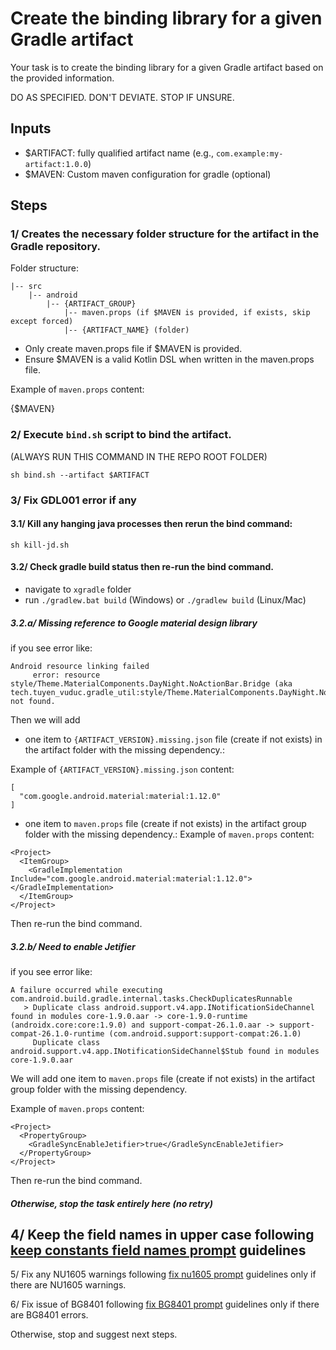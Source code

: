 # Create the binding library for a given Gradle artifact

Your task is to create the binding library for a given Gradle artifact based on the provided information.

DO AS SPECIFIED. DON'T DEVIATE. STOP IF UNSURE.

## Inputs

- $ARTIFACT: fully qualified artifact name (e.g., `com.example:my-artifact:1.0.0`)
- $MAVEN: Custom maven configuration for gradle (optional)

## Steps

### 1/ Creates the necessary folder structure for the artifact in the Gradle repository.

Folder structure:

```
|-- src
    |-- android
        |-- {ARTIFACT_GROUP}
            |-- maven.props (if $MAVEN is provided, if exists, skip except forced)
            |-- {ARTIFACT_NAME} (folder)

```

- Only create maven.props file if $MAVEN is provided. 
- Ensure $MAVEN is a valid Kotlin DSL when written in the maven.props file.

Example of `maven.props` content:

<Project> 
  <ItemGroup>
    <GradleRepository Include="{MAVEN_URL}">
      <Repository>
      {$MAVEN}
      </Repository>
    </GradleRepository>
  </ItemGroup>
</Project>

### 2/ Execute `bind.sh` script to bind the artifact.

(ALWAYS RUN THIS COMMAND IN THE REPO ROOT FOLDER)
```
sh bind.sh --artifact $ARTIFACT
```

### 3/ Fix GDL001 error if any

#### 3.1/ Kill any hanging java processes then rerun the bind command:

```
sh kill-jd.sh
```

#### 3.2/ Check gradle build status then re-run the bind command.

- navigate to `xgradle` folder
- run `./gradlew.bat build` (Windows) or `./gradlew build` (Linux/Mac)

##### 3.2.a/ Missing reference to Google material design library
if you see error like:

```
Android resource linking failed
     error: resource style/Theme.MaterialComponents.DayNight.NoActionBar.Bridge (aka tech.tuyen_vuduc.gradle_util:style/Theme.MaterialComponents.DayNight.NoActionBar.Bridge) not found.
```

Then we will add

- one item to `{ARTIFACT_VERSION}.missing.json` file (create if not exists) in the artifact folder with the missing dependency.:

Example of `{ARTIFACT_VERSION}.missing.json` content:
```
[
  "com.google.android.material:material:1.12.0"
]
```
- one item to `maven.props` file (create if not exists) in the artifact group folder with the missing dependency.:
Example of `maven.props` content:
```
<Project>
  <ItemGroup>
    <GradleImplementation Include="com.google.android.material:material:1.12.0"></GradleImplementation>
  </ItemGroup>
</Project>
```

Then re-run the bind command.

##### 3.2.b/ Need to enable Jetifier

if you see error like:

```
A failure occurred while executing com.android.build.gradle.internal.tasks.CheckDuplicatesRunnable
   > Duplicate class android.support.v4.app.INotificationSideChannel found in modules core-1.9.0.aar -> core-1.9.0-runtime (androidx.core:core:1.9.0) and support-compat-26.1.0.aar -> support-compat-26.1.0-runtime (com.android.support:support-compat:26.1.0)
     Duplicate class android.support.v4.app.INotificationSideChannel$Stub found in modules core-1.9.0.aar
```

We will add one item to `maven.props` file (create if not exists) in the artifact group folder with the missing dependency.

Example of `maven.props` content:
```
<Project>
  <PropertyGroup>
    <GradleSyncEnableJetifier>true</GradleSyncEnableJetifier>
  </PropertyGroup>
</Project>
```
Then re-run the bind command.

##### Otherwise, stop the task entirely here (no retry)

## 4/ Keep the field names in upper case following [keep constants field names prompt](keep-constanst-field-names.prompt.md) guidelines

5/ Fix any NU1605 warnings following [fix nu1605 prompt](fix-NU1605.prompt.md) guidelines only if there are NU1605 warnings.

6/ Fix issue of BG8401 following [fix BG8401 prompt](fix-BG8401.prompt.md) guidelines only if there are BG8401 errors.

Otherwise, stop and suggest next steps.

